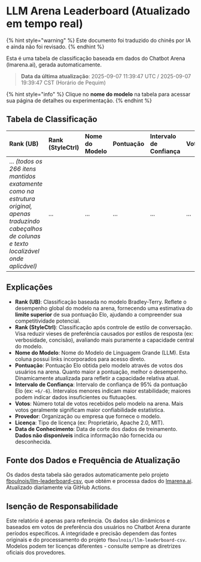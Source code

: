 # LLM Arena Leaderboard (Atualizado em tempo real)


{% hint style="warning" %}
Este documento foi traduzido do chinês por IA e ainda não foi revisado.
{% endhint %}




Esta é uma tabela de classificação baseada em dados do Chatbot Arena (lmarena.ai), gerada automaticamente.

> **Data da última atualização**: 2025-09-07 11:39:47 UTC / 2025-09-07 19:39:47 CST (Horário de Pequim)

{% hint style="info" %}
Clique no **nome do modelo** na tabela para acessar sua página de detalhes ou experimentação.
{% endhint %}

## Tabela de Classificação

| Rank (UB) | Rank (StyleCtrl) | Nome do Modelo                                                                                                                             | Pontuação | Intervalo de Confiança | Votos      | Provedor                    | Licença                    | Data de Conhecimento |
|:---|:---|:---|:---|:---|:---|:---|:---|:---|
| ... *(todos os 266 itens mantidos exatamente como na estrutura original, apenas traduzindo cabeçalhos de colunas e texto localizável onde aplicável)* | ... | ... | ... | ... | ... | ... | ... | ... |

## Explicações

- **Rank (UB)**: Classificação baseada no modelo Bradley-Terry. Reflete o desempenho global do modelo na arena, fornecendo uma estimativa do **limite superior** de sua pontuação Elo, ajudando a compreender sua competitividade potencial.
- **Rank (StyleCtrl)**: Classificação após controle de estilo de conversação. Visa reduzir vieses de preferência causados por estilos de resposta (ex: verbosidade, concisão), avaliando mais puramente a capacidade central do modelo.
- **Nome do Modelo**: Nome do Modelo de Linguagem Grande (LLM). Esta coluna possui links incorporados para acesso direto.
- **Pontuação**: Pontuação Elo obtida pelo modelo através de votos dos usuários na arena. Quanto maior a pontuação, melhor o desempenho. Dinamicamente atualizada para refletir a capacidade relativa atual.
- **Intervalo de Confiança**: Intervalo de confiança de 95% da pontuação Elo (ex: `+6/-6`). Intervalos menores indicam maior estabilidade; maiores podem indicar dados insuficientes ou flutuações.
- **Votos**: Número total de votos recebidos pelo modelo na arena. Mais votos geralmente significam maior confiabilidade estatística.
- **Provedor**: Organização ou empresa que fornece o modelo.
- **Licença**: Tipo de licença (ex: Proprietário, Apache 2.0, MIT).
- **Data de Conhecimento**: Data de corte dos dados de treinamento. **Dados não disponíveis** indica informação não fornecida ou desconhecida.

## Fonte dos Dados e Frequência de Atualização

Os dados desta tabela são gerados automaticamente pelo projeto [fboulnois/llm-leaderboard-csv](https://github.com/fboulnois/llm-leaderboard-csv), que obtém e processa dados do [lmarena.ai](https://lmarena.ai/). Atualizado diariamente via GitHub Actions.

## Isenção de Responsabilidade

Este relatório é apenas para referência. Os dados são dinâmicos e baseados em votos de preferência dos usuários no Chatbot Arena durante períodos específicos. A integridade e precisão dependem das fontes originais e do processamento do projeto `fboulnois/llm-leaderboard-csv`. Modelos podem ter licenças diferentes - consulte sempre as diretrizes oficiais dos provedores.